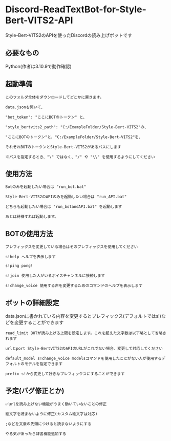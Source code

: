 # Discord-ReadTextBot-for-Style-Bert-VITS2-API
Style-Bert-VITS2のAPIを使ったDiscordの読み上げボットです

## 必要なもの
Python(作者は3.10.9で動作確認)

## 起動準備
    このフォルダ全体をダウンロードしてどこかに置きます。
    
    data.jsonを開いて、

    "bot_token": "ここにBOTのトークン" と、

    "style_bertvits2_path": "C:/ExampleFolder/Style-Bert-VITS2"の、

    "ここにBOTのトークン"と、"C:/ExampleFolder/Style-Bert-VITS2"を、

    それぞれBOTのトークンとStyle-Bert-VITS2があるパスにします

    ※パスを指定するとき、"\" ではなく、"/" や "\\" を使用するようにしてください

## 使用方法

    Botのみを起動したい場合は "run_bot.bat"

    Style-Bert-VITS2のAPIのみを起動したい場合は "run_API.bat"

    どちらも起動したい場合は "run_botandAPI.bat" を起動します

    あとは待機すれば起動します。
    
## BOTの使用方法

    プレフィックスを変更している場合はそのプレフィックスを使用してください

    s!help ヘルプを表示します

    s!ping pong!

    s!join 使用した人がいるボイスチャンネルに接続します

    s!change_voice 使用する声を変更するためのコマンドのヘルプを表示します

## ボットの詳細設定

data.jsonに書かれている内容を変更するとプレフィックス(デフォルトではs!)などを変更することができます
    
    read_limit BOTが読み上げる上限を設定します。これを超えた文字数は以下略として省略されます

    urlとport Style-BertVITS2のAPIのURLがこれでない場合、変更して対応してください

    default_model s!change_voice modelsコマンドを使用したことがない人が使用するデフォルトのモデルを指定できます

    prefix s!から変更して好きなプレフィックスにすることができます

## 予定(バグ修正とか)

    ✅urlを読み上げない機能がうまく動いていないことの修正 

    絵文字を読まないように修正(カスタム絵文字は対応)

    ;などを文章の先頭につけると読まないようにする

    やる気があったら辞書機能追加する
